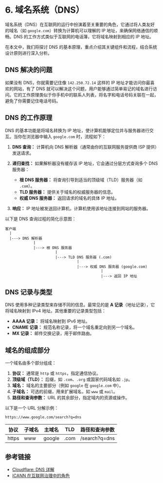# 6. 域名系统（DNS）

域名系统（DNS）在互联网的运行中扮演着至关重要的角色，它通过将人类友好的域名（如 `google.com`）转换为计算机可以理解的 IP 地址，来确保网络通信的顺畅。DNS 的工作方式类似于互联网的电话簿，它将域名映射到相应的 IP 地址。

在本文中，我们将探讨 DNS 的基本原理，重点介绍其关键组件和流程，结合系统设计原则进行深入分析。

## DNS 解决的问题

如果没有 DNS，你就需要记住像 `142.250.72.14` 这样的 IP 地址才能访问你最喜欢的网站，有了 DNS 就可以解决这个问题，用户能够通过简单易记的域名进行访问。它的工作原理类似于你手机中的联系人列表，将名字和电话号码关联在一起，避免了你需要记住电话号码。

## DNS 的工作原理

DNS 的基本功能是将域名转换为 IP 地址，使计算机能够定位并与服务器进行交互。当你在浏览器中输入 `google.com` 时，流程如下：

1. **DNS 查询：** 计算机向 DNS 解析器（通常由你的互联网服务提供商 ISP 提供）发送请求。
2. **递归查找：** 如果解析器没有缓存该 IP 地址，它会通过分层方式查询多个 DNS 服务器：

   - **根 DNS 服务器：** 将查询引导到适当的顶级域（TLD）服务器（如 `.com`）。
   - **TLD 服务器：** 提供关于域名的权威服务器的信息。
   - **权威 DNS 服务器：** 返回请求的域名的具体 IP 地址。

3. **响应：** IP 地址被发送回计算机，计算机使用该地址连接到网站的服务器。

以下是 DNS 查询过程的简化示意图：

```
客户端
  |
  |---> DNS 解析器
             |
             |---> 根 DNS 服务器
                       |
                       |---> TLD DNS 服务器 (.com)
                                 |
                                 |---> 权威 DNS 服务器 (google.com)
                                            |
                                            |---> 返回 IP 地址
```

## DNS 记录与类型

DNS 使用多种记录类型来存储不同的信息。最常见的是 **A 记录**（地址记录），它将域名映射到 IPv4 地址。其他重要的记录类型包括：

- **AAAA 记录：** 将域名映射到 IPv6 地址。
- **CNAME 记录：** 规范名称记录，将一个域名重定向到另一个域名。
- **MX 记录：** 邮件交换记录，用于邮件路由。

## 域名的组成部分

一个域名由多个部分组成：

1. **协议：** 通常是 `http` 或 `https`，指定通信协议。
2. **顶级域（TLD）：** 后缀，如 `.com`、`.org` 或国家代码域名如 `.jp`。
3. **域名：** 域名的主要部分（例如 `google` 在 `google.com` 中）。
4. **子域名：** 可选的前缀，用来扩展域名，如 `www` 或 `mail`。
5. **路径和查询参数：** URL 的其余部分，指定域内的资源或操作。

以下是一个 URL 分解示例：

```
https://www.google.com/search?q=dns
```

| 协议  | 子域名 | 主域名 | TLD  | 路径和查询参数 |
| ----- | ------ | ------ | ---- | -------------- |
| https | www    | google | .com | /search?q=dns  |

## 参考链接

- [Cloudflare: DNS 详解](https://www.cloudflare.com/learning/dns/what-is-dns/)
- [ICANN 在互联网治理中的角色](https://www.icann.org/)
